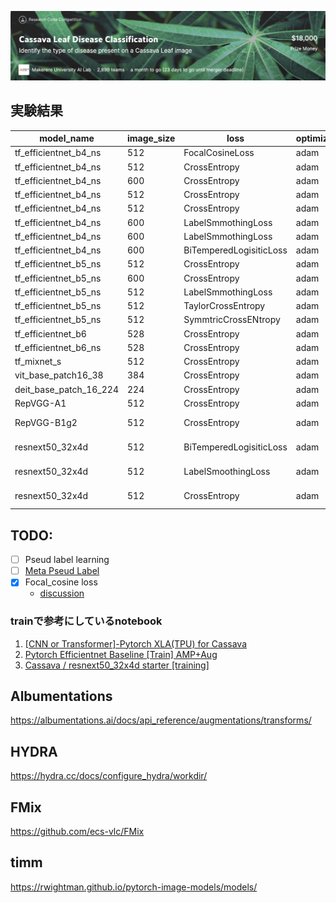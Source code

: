 <a href="https://www.kaggle.com/c/cassava-leaf-disease-classification"><img src=https://github.com/TakeruEndo/kaggle_Cassava/blob/main/imgs/img.png></a>

## 実験結果
| model_name            | image_size | loss                 | optimizer | schduler | data_aug | best_score_loss | best_score |
| --------------------- | ---------- | -------------------- | --------- | -------- | -------- | --------------- | ---------- |
| tf_efficientnet_b4_ns | 512        | FocalCosineLoss      | adam      | ConsAnne | 1        | 0.1355          | 0.89276    |
| tf_efficientnet_b4_ns | 512        | CrossEntropy         | adam      | ConsAnne | 1        | 0.3251          | 0.89462    |
| tf_efficientnet_b4_ns | 600        | CrossEntropy         | adam      | ConsAnne | 1        | 0.3103          | 0.89626    |
| tf_efficientnet_b4_ns | 512        | CrossEntropy         | adam      | ConsAnne | 1        | 0.3251          | 0.89462    |
| tf_efficientnet_b4_ns | 512        | CrossEntropy         | adam      | ConsAnne | 2        | 0.3178          | 0.89393    |
| tf_efficientnet_b4_ns | 600        | LabelSmmothingLoss   | adam      | ConsAnne | 1        | 0.3100          | 0.89860    |
| tf_efficientnet_b4_ns | 600        | LabelSmmothingLoss   | adam      | CosineAnnealingLR | 1        | 0.3085          | 0.89579    |
| tf_efficientnet_b4_ns | 600        | BiTemperedLogisiticLoss   | adam      | ConsAnne | 1        | 0.0954         | 0.89533    |
| tf_efficientnet_b5_ns | 512        | CrossEntropy         | adam      | ConsAnne | 1        | 0.3103          | 0.89700    |
| tf_efficientnet_b5_ns | 600        | CrossEntropy         | adam      | ConsAnne | 1        | 0.3103          | 0.89603    |
| tf_efficientnet_b5_ns | 512        | LabelSmmothingLoss   | adam      | ConsAnne | 1        | 0.3370          | 0.89860    |
| tf_efficientnet_b5_ns | 512        | TaylorCrossEntropy   | adam      | ConsAnne | 1        | 0.3095          | 0.89766    |
| tf_efficientnet_b5_ns | 512        | SymmtricCrossENtropy | adam      | ConsAnne | 1        | 0.3574          | 0.89580    |
| tf_efficientnet_b6    | 528        | CrossEntropy         | adam      | ConsAnne | 1        | 0.3407          | 0.89042    |
| tf_efficientnet_b6_ns | 528        | CrossEntropy         | adam      | ConsAnne | 1        | 0.3294          | 0.88902    |
| tf_mixnet_s           | 512        | CrossEntropy         | adam      | ConsAnne | 1        | 0.3383          | 0.88505    |
| vit_base_patch16_38   | 384        | CrossEntropy         | adam      | ConsAnne | 1        | 0.7168          | 0.73808    |
| deit_base_patch_16_224   | 224      | CrossEntropy         | adam      | ConsAnne | 1        | 0.9590          | 0.6596    |
| RepVGG-A1   | 512       | CrossEntropy         | adam      | ConsAnne | 1        |  0.3608    | 0.88879          |
| RepVGG-B1g2   | 512       | CrossEntropy         | adam      | ConsAnne | 1        | 0.3555    |0.89533  (30epoch)     | 
| resnext50_32x4d | 512 | BiTemperedLogisiticLoss | adam | ConsAnne | 1        |  0.1045    |0.88879 (10epoch)   |
| resnext50_32x4d | 512 | LabelSmoothingLoss | adam | ConsAnne | 1        | 0.3539    |0.88949 (10epoch)   | 
| resnext50_32x4d | 512 | CrossEntropy | adam | ConsAnne | 1        | 0.3579   |0.888318 (9epoch)   | 



## TODO:
- [ ] Pseud label learning
- [ ] [Meta Pseud Label](https://github.com/TakeruEndo/paper-survey/issues/65)
- [x] Focal_cosine loss
  - [discussion](https://www.kaggle.com/c/cassava-leaf-disease-classification/discussion/203271)


### trainで参考にしているnotebook
1. [[CNN or Transformer]-Pytorch XLA(TPU) for Cassava](https://www.kaggle.com/piantic/cnn-or-transformer-pytorch-xla-tpu-for-cassava)
2. [Pytorch Efficientnet Baseline [Train] AMP+Aug](https://www.kaggle.com/khyeh0719/pytorch-efficientnet-baseline-train-amp-aug)
3. [Cassava / resnext50_32x4d starter [training]](https://www.kaggle.com/yasufuminakama/cassava-resnext50-32x4d-starter-training)

## Albumentations
https://albumentations.ai/docs/api_reference/augmentations/transforms/

## HYDRA
https://hydra.cc/docs/configure_hydra/workdir/

## FMix
https://github.com/ecs-vlc/FMix

## timm
https://rwightman.github.io/pytorch-image-models/models/

